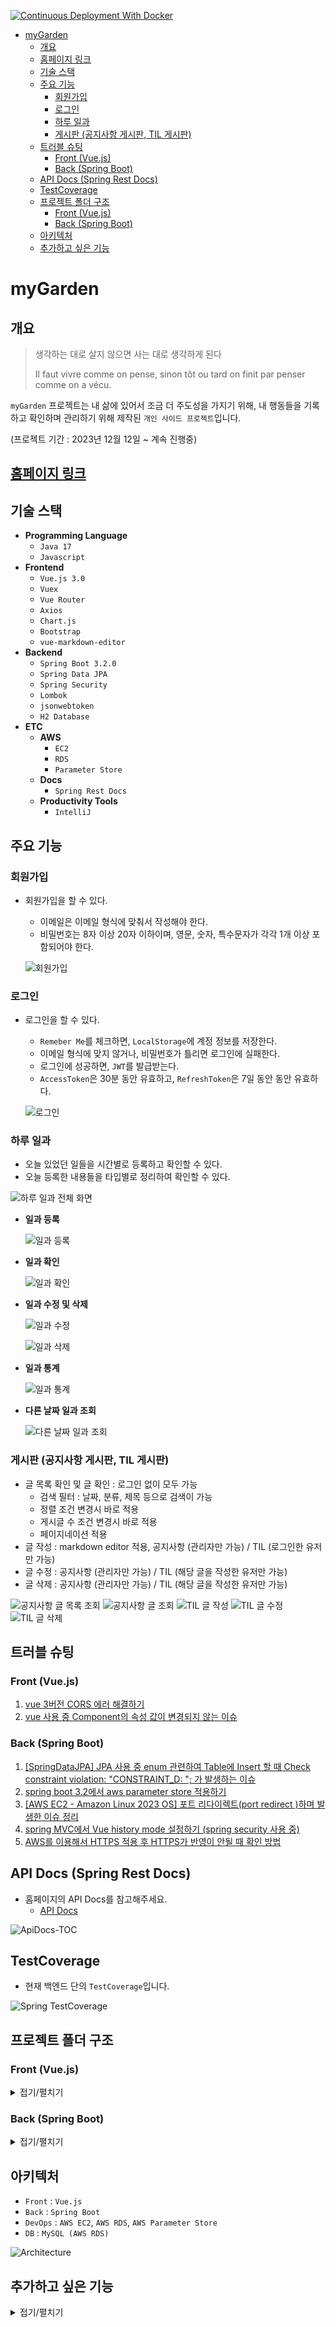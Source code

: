 [![Continuous Deployment With Docker](https://github.com/Denia-park/myGarden/actions/workflows/continuous-depolyment.yml/badge.svg)](https://github.com/Denia-park/myGarden/actions/workflows/continuous-depolyment.yml)

<!-- TOC -->

* [myGarden](#mygarden)
  * [개요](#개요)
  * [홈페이지 링크](#홈페이지-링크)
  * [기술 스택](#기술-스택)
  * [주요 기능](#주요-기능)
    * [회원가입](#회원가입)
    * [로그인](#로그인)
    * [하루 일과](#하루-일과)
    * [게시판 (공지사항 게시판, TIL 게시판)](#게시판-공지사항-게시판-til-게시판)
  * [트러블 슈팅](#트러블-슈팅)
    * [Front (Vue.js)](#front-vuejs)
    * [Back (Spring Boot)](#back-spring-boot)
  * [API Docs (Spring Rest Docs)](#api-docs-spring-rest-docs)
  * [TestCoverage](#testcoverage)
  * [프로젝트 폴더 구조](#프로젝트-폴더-구조)
    * [Front (Vue.js)](#front-vuejs-1)
    * [Back (Spring Boot)](#back-spring-boot-1)
  * [아키텍처](#아키텍처)
  * [추가하고 싶은 기능](#추가하고-싶은-기능)

<!-- TOC -->

# myGarden

## 개요

> 생각하는 대로 살지 않으면 사는 대로 생각하게 된다
>
> Il faut vivre comme on pense, sinon tôt ou tard on finit par penser comme on a vécu.

`myGarden` 프로젝트는 내 삶에 있어서 조금 더 주도성을 가지기 위해, 내 행동들을 기록하고 확인하며 관리하기 위해 제작된 `개인 사이드 프로젝트`입니다.

(프로젝트 기간 : 2023년 12월 12일 ~ 계속 진행중)

## [홈페이지 링크](https://my-garden.shop/boards/notice)

## 기술 스택

- **Programming Language**
  - `Java 17`
  - `Javascript`
- **Frontend**
  - `Vue.js 3.0`
  - `Vuex`
  - `Vue Router`
  - `Axios`
  - `Chart.js`
  - `Bootstrap`
  - `vue-markdown-editor`
- **Backend**
  - `Spring Boot 3.2.0`
  - `Spring Data JPA`
  - `Spring Security`
  - `Lombok`
  - `jsonwebtoken`
  - `H2 Database`
- **ETC**
  - **AWS**
    - `EC2`
    - `RDS`
    - `Parameter Store`
  - **Docs**
    - `Spring Rest Docs`
  - **Productivity Tools**
    - `IntelliJ`

## 주요 기능

### 회원가입

- 회원가입을 할 수 있다.
  - 이메일은 이메일 형식에 맞춰서 작성해야 한다.
  - 비밀번호는 8자 이상 20자 이하이며, 영문, 숫자, 특수문자가 각각 1개 이상 포함되어야 한다.

  ![회원가입](./docs/daily-routine/gif/DailyRoutine-Signup.gif)

### 로그인

- 로그인을 할 수 있다.
  - `Remeber Me`를 체크하면, `LocalStorage`에 계정 정보를 저장한다.
  - 이메일 형식에 맞지 않거나, 비밀번호가 틀리면 로그인에 실패한다.
  - 로그인에 성공하면, `JWT`를 발급받는다.
  - `AccessToken`은 30분 동안 유효하고, `RefreshToken`은 7일 동안 동안 유효하다.

  ![로그인](./docs/daily-routine/gif/DailyRoutine-Login.gif)

### 하루 일과

- 오늘 있었던 일들을 시간별로 등록하고 확인할 수 있다.
- 오늘 등록한 내용들을 타입별로 정리하여 확인할 수 있다.

![하루 일과 전체 화면](./docs/daily-routine/img/DailyRoutine-ScreenShot.png)

- **일과 등록**

  ![일과 등록](./docs/daily-routine/gif/DailyRoutine-Post.gif)


- **일과 확인**

  ![일과 확인](./docs/daily-routine/gif/DailyRoutine-Get.gif)

- **일과 수정 및 삭제**

  ![일과 수정](./docs/daily-routine/gif/DailyRoutine-Put.gif)

  ![일과 삭제](./docs/daily-routine/gif/DailyRoutine-Delete.gif)

- **일과 통계**

  ![일과 통계](./docs/daily-routine/gif/DailyRoutine-Statistic.gif)

- **다른 날짜 일과 조회**

  ![다른 날짜 일과 조회](./docs/daily-routine/gif/DailyRoutine-GetOtherDate.gif)

### 게시판 (공지사항 게시판, TIL 게시판)

- 글 목록 확인 및 글 확인 : 로그인 없이 모두 가능
  - 검색 필터 : 날짜, 분류, 제목 등으로 검색이 가능
  - 정렬 조건 변경시 바로 적용
  - 게시글 수 조건 변경시 바로 적용
  - 페이지네이션 적용
- 글 작성 : markdown editor 적용, 공지사항 (관리자만 가능) / TIL (로그인한 유저만 가능)
- 글 수정 : 공지사항 (관리자만 가능) / TIL (해당 글을 작성한 유저만 가능)
- 글 삭제 : 공지사항 (관리자만 가능) / TIL (해당 글을 작성한 유저만 가능)

![공지사항 글 목록 조회](./docs/boards/notice/gif/Notice-List.gif)
![공지사항 글 조회](./docs/boards/notice/gif/Notice-View.gif)
![TIL 글 작성](docs/boards/learn/gif/Learn-Post.gif)
![TIL 글 수정](docs/boards/learn/gif/Learn-Put.gif)
![TIL 글 삭제](docs/boards/learn/gif/Learn-Delete.gif)

## 트러블 슈팅

### Front (Vue.js)

1. [vue 3버전 CORS 에러 해결하기](https://velog.io/@as9587/vue-3%EB%B2%84%EC%A0%84-CORS-%EC%97%90%EB%9F%AC-%ED%95%B4%EA%B2%B0%ED%95%98%EA%B8%B0)
2. [vue 사용 중 Component의 속성 값이 변경되지 않는 이슈](https://velog.io/@as9587/vue-%EC%82%AC%EC%9A%A9-%EC%A4%91-Component%EC%9D%98-%EC%86%8D%EC%84%B1-%EA%B0%92%EC%9D%B4-%EB%B3%80%EA%B2%BD%EB%90%98%EC%A7%80-%EC%95%8A%EB%8A%94-%EC%9D%B4%EC%8A%88)

### Back (Spring Boot)

1. [[SpringDataJPA] JPA 사용 중 enum 관련하여 Table에 Insert 할 때 Check constraint violation: "CONSTRAINT_D: "; 가 발생하는 이슈](https://velog.io/@as9587/SpringDataJPA-JPA-%EC%82%AC%EC%9A%A9-%EC%A4%91-enum-%EA%B4%80%EB%A0%A8%ED%95%98%EC%97%AC-Table%EC%97%90-Insert-%ED%95%A0-%EB%95%8C-Check-constraint-violation-CONSTRAINTD-%EA%B0%80-%EB%B0%9C%EC%83%9D%ED%95%98%EB%8A%94-%EC%9D%B4%EC%8A%88)
2. [spring boot 3.2에서 aws parameter store 적용하기](https://velog.io/@as9587/spring-boot-3.2%EC%97%90%EC%84%9C-aws-parameter-store-%EC%A0%81%EC%9A%A9%ED%95%98%EA%B8%B0)
3. [[AWS EC2 - Amazon Linux 2023 OS] 포트 리다이렉트(port redirect )하며 발생한 이슈 정리](https://velog.io/@as9587/AWS-EC2-Amazon-Linux-2023-OS-%ED%8F%AC%ED%8A%B8-%EB%A6%AC%EB%8B%A4%EC%9D%B4%EB%A0%89%ED%8A%B8port-redirect-%ED%95%98%EB%A9%B0-%EB%B0%9C%EC%83%9D%ED%95%9C-%EC%9D%B4%EC%8A%88-%EC%A0%95%EB%A6%AC)
4. [spring MVC에서 Vue history mode 설정하기 (spring security 사용 중)](https://velog.io/@as9587/spring-MVC%EC%97%90%EC%84%9C-Vue-history-mode-%EC%84%A4%EC%A0%95%ED%95%98%EA%B8%B0-spring-security-%EC%82%AC%EC%9A%A9-%EC%A4%91)
5. [AWS를 이용해서 HTTPS 적용 후 HTTPS가 반영이 안될 때 확인 방법](https://velog.io/@as9587/AWS%EB%A5%BC-%EC%9D%B4%EC%9A%A9%ED%95%B4%EC%84%9C-HTTPS-%EC%A0%81%EC%9A%A9-%ED%9B%84-HTTPS%EA%B0%80-%EB%B0%98%EC%98%81%EC%9D%B4-%EC%95%88%EB%90%A0-%EB%95%8C-%ED%99%95%EC%9D%B8-%EB%B0%A9%EB%B2%95)

## API Docs (Spring Rest Docs)

- 홈페이지의 API Docs를 참고해주세요.
  - [API Docs](https://my-garden.shop/docs/index.html)

![ApiDocs-TOC](./docs/api/ApiDocs-TOC.png)

## TestCoverage

- 현재 백엔드 단의 `TestCoverage`입니다.

![Spring TestCoverage](./docs/test/Spring-TestCoverage.png)

## 프로젝트 폴더 구조

### Front (Vue.js)

<details>
<summary>접기/펼치기</summary>

```
📦 myGarden
└─ my-garden-fe
   ├─ src
   │  ├─ App.vue
   │  ├─ assets
   │  │  ├─ base.css
   │  │  └─ main.css
   │  ├─ components
   │  │  ├─ auth
   │  │  │  ├─ login
   │  │  │  │  └─ api
   │  │  │  │     └─ api.js
   │  │  │  ├─ logout
   │  │  │  │  └─ api
   │  │  │  │     └─ api.js
   │  │  │  └─ signup
   │  │  │     └─ api
   │  │  │        └─ api.js
   │  │  ├─ boards
   │  │  │  ├─ common
   │  │  │  │  ├─ BoardView.vue
   │  │  │  │  ├─ BoardWrite.vue
   │  │  │  │  ├─ PaginationForm.vue
   │  │  │  │  ├─ SearchForm.vue
   │  │  │  │  ├─ TableContents.vue
   │  │  │  │  ├─ TotalElementCounter.vue
   │  │  │  │  ├─ WriteButton.vue
   │  │  │  │  ├─ api
   │  │  │  │  │  └─ api.js
   │  │  │  │  └─ util
   │  │  │  │     └─ util.js
   │  │  │  ├─ learn
   │  │  │  │  └─ api
   │  │  │  │     └─ api.js
   │  │  │  └─ notice
   │  │  │     └─ api
   │  │  │        └─ api.js
   │  │  ├─ dailyRoutine
   │  │  │  ├─ api
   │  │  │  │  ├─ api.js
   │  │  │  │  └─ util.js
   │  │  │  ├─ draw
   │  │  │  │  ├─ DrawDailyRoutine.vue
   │  │  │  │  ├─ DrawStatisticsChart.vue
   │  │  │  │  ├─ RoutineTooltip.vue
   │  │  │  │  └─ ScheduleSection.vue
   │  │  │  ├─ input
   │  │  │  │  ├─ ContentInput.vue
   │  │  │  │  ├─ DateInput.vue
   │  │  │  │  ├─ InputDailyRoutine.vue
   │  │  │  │  └─ TypeInput.vue
   │  │  │  ├─ popup
   │  │  │  │  └─ SelectDate.vue
   │  │  │  └─ side
   │  │  │     ├─ LeftSide.vue
   │  │  │     └─ RightSide.vue
   │  │  └─ default
   │  │     ├─ ContentTitle.vue
   │  │     ├─ DefaultFooter.vue
   │  │     ├─ DefaultHeader.vue
   │  │     └─ PageTitle.vue
   │  ├─ main.js
   │  ├─ pages
   │  │  ├─ DailyRoutine.vue
   │  │  ├─ Login.vue
   │  │  ├─ NotFound.vue
   │  │  ├─ SignUp.vue
   │  │  └─ boards
   │  │     ├─ learn
   │  │     │  ├─ LearnBoardList.vue
   │  │     │  ├─ LearnBoardView.vue
   │  │     │  └─ LearnBoardWrite.vue
   │  │     └─ notice
   │  │        ├─ NoticeBoardList.vue
   │  │        ├─ NoticeBoardView.vue
   │  │        └─ NoticeBoardWrite.vue
   │  └─ scripts
   │     ├─ axios-interceptors.js
   │     ├─ parseJwt.js
   │     ├─ router.js
   │     └─ store.js
   └─ vite.config.js
   
```

©generated by [Project Tree Generator](https://woochanleee.github.io/project-tree-generator)

</details>

### Back (Spring Boot)

<details>
<summary>접기/펼치기</summary>

```
📦 myGarden
└─ my-garden-be
   └─ src
      └─ main
         ├─ java
         │  └─ org
         │     └─ hyunggi
         │        └─ mygardenbe
         │           ├─ MyGardenBeApplication.java
         │           ├─ auth
         │           │  ├─ controller
         │           │  │  ├─ AuthenticationController.java
         │           │  │  └─ request
         │           │  │     ├─ LoginRequest.java
         │           │  │     ├─ RefreshRequest.java
         │           │  │     └─ SignupRequest.java
         │           │  ├─ jwt
         │           │  │  ├─ domain
         │           │  │  │  ├─ Token.java
         │           │  │  │  └─ TokenType.java
         │           │  │  ├─ entity
         │           │  │  │  └─ TokenEntity.java
         │           │  │  ├─ filter
         │           │  │  │  ├─ JwtAuthenticationFilter.java
         │           │  │  │  └─ JwtExceptionHandlerFilter.java
         │           │  │  ├─ repository
         │           │  │  │  └─ TokenRepository.java
         │           │  │  ├─ service
         │           │  │  │  ├─ JwtService.java
         │           │  │  │  └─ MyLogoutHandler.java
         │           │  │  └─ util
         │           │  │     └─ JwtAuthUtil.java
         │           │  └─ service
         │           │     ├─ AuthenticationService.java
         │           │     └─ response
         │           │        └─ AuthenticationResponse.java
         │           ├─ boards
         │           │  ├─ common
         │           │  │  ├─ controller
         │           │  │  │  └─ BoardCategoryController.java
         │           │  │  ├─ entity
         │           │  │  │  └─ BoardCategoryEntity.java
         │           │  │  ├─ repository
         │           │  │  │  └─ BoardCategoryRepository.java
         │           │  │  ├─ request
         │           │  │  │  └─ GetRequest.java
         │           │  │  ├─ response
         │           │  │  │  ├─ BoardCategoryResponse.java
         │           │  │  │  └─ CustomPage.java
         │           │  │  └─ service
         │           │  │     └─ BoardCategoryService.java
         │           │  ├─ learn
         │           │  │  ├─ controller
         │           │  │  │  ├─ LearnBoardController.java
         │           │  │  │  └─ request
         │           │  │  │     └─ PostRequest.java
         │           │  │  ├─ entity
         │           │  │  │  └─ LearnBoardEntity.java
         │           │  │  ├─ repository
         │           │  │  │  └─ LearnBoardRepository.java
         │           │  │  └─ service
         │           │  │     ├─ LearnBoardService.java
         │           │  │     └─ response
         │           │  │        └─ LearnBoardResponse.java
         │           │  └─ notice
         │           │     ├─ controller
         │           │     │  ├─ NoticeBoardController.java
         │           │     │  └─ request
         │           │     │     └─ PostRequest.java
         │           │     ├─ entity
         │           │     │  └─ NoticeBoardEntity.java
         │           │     ├─ repository
         │           │     │  └─ NoticeBoardRepository.java
         │           │     └─ service
         │           │        ├─ NoticeBoardService.java
         │           │        └─ response
         │           │           └─ NoticeBoardResponse.java
         │           ├─ common
         │           │  ├─ auth
         │           │  │  └─ LoginUserEntity.java
         │           │  ├─ entity
         │           │  │  └─ BaseEntity.java
         │           │  ├─ exception
         │           │  │  ├─ BusinessException.java
         │           │  │  ├─ InvalidTokenRequestException.java
         │           │  │  └─ controlleradvice
         │           │  │     └─ ApiControllerAdvice.java
         │           │  ├─ response
         │           │  │  └─ ApiResponse.java
         │           │  └─ view
         │           │     └─ filter
         │           │        └─ HistoryModeFilter.java
         │           ├─ configuration
         │           │  ├─ ConnectorConfig.java
         │           │  ├─ JpaAuditingConfiguration.java
         │           │  ├─ JwtBeanConfiguration.java
         │           │  └─ SecurityConfiguration.java
         │           ├─ dailyroutine
         │           │  ├─ controller
         │           │  │  ├─ DailyRoutineController.java
         │           │  │  └─ request
         │           │  │     ├─ GetRequest.java
         │           │  │     └─ PostRequest.java
         │           │  ├─ domain
         │           │  │  ├─ DailyRoutine.java
         │           │  │  ├─ RoutineTime.java
         │           │  │  ├─ RoutineType.java
         │           │  │  └─ TimeSplitter.java
         │           │  ├─ entity
         │           │  │  └─ DailyRoutineEntity.java
         │           │  ├─ repository
         │           │  │  └─ DailyRoutineRepository.java
         │           │  └─ service
         │           │     ├─ DailyRoutineService.java
         │           │     └─ response
         │           │        └─ DailyRoutineResponse.java
         │           └─ member
         │              ├─ domain
         │              │  ├─ Member.java
         │              │  ├─ Permission.java
         │              │  └─ Role.java
         │              ├─ entity
         │              │  └─ MemberEntity.java
         │              └─ repository
         │                 └─ MemberRepository.java
         └─ resources
            ├─ application.yaml
            └─ ssl
               └─ keystore.p12

```

©generated by [Project Tree Generator](https://woochanleee.github.io/project-tree-generator)

</details>

## 아키텍처

- `Front` : `Vue.js`
- `Back` : `Spring Boot`
- `DevOps` : `AWS EC2`, `AWS RDS`, `AWS Parameter Store`
- `DB` : `MySQL (AWS RDS)`

![Architecture](./docs/architecture/Architecture-240124.png)

## 추가하고 싶은 기능

<details>
<summary>접기/펼치기</summary>

- 이메일 인증
- 하루 일과 완료 후 통계 내용 메일로 혹은 슬랙으로 발송하기
- 며칠 이상 TIL 작성하지 않을 시, Reminder 메일 보내기
- 소셜 로그인
  - 카카오톡
  - 네이버
  - 구글
- Redis 적용
- CI/CD
  - PR시마다 테스트 자동 수행
- 글 작성 수 혹은 조회수로 랭킹 만들기
- 주간 및 월간 통계 내기
- 모니터링 추가하기
- 부하 테스트 진행하기
- 로깅 설정 추가하기
- 습관 만들기
  - 습관을 만들고자 하는 행동 추가
  - 얼마나 지속하고 있는지 시각화 (Github 잔디)

</details>
